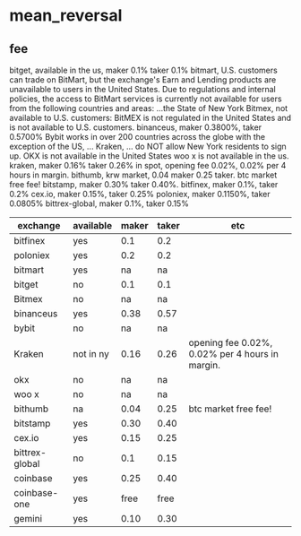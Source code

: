 # mean_reversal


## fee
bitget, available in the us, maker 0.1% taker 0.1%
bitmart, U.S. customers can trade on BitMart, but the exchange's Earn and Lending products are unavailable to users in the United States.
Due to regulations and internal policies, the access to BitMart services is currently not available for users from the following countries and areas: ...the State of New York
Bitmex, not available to U.S. customers: BitMEX is not regulated in the United States and is not available to U.S. customers.
binanceus, maker 0.3800%, taker 0.5700%
Bybit works in over 200 countries across the globe with the exception of the US, ...
Kraken, ... do NOT allow New York residents to sign up.
OKX is not available in the United States
woo x is not available in the us.
kraken, maker 0.16% taker 0.26% in spot, opening fee 0.02%, 0.02% per 4 hours in margin.
bithumb, krw market, 0.04 maker 0.25 taker. btc market free fee!
bitstamp, maker 0.30% taker 0.40%.
bitfinex, maker 0.1%, taker 0.2%
cex.io, maker 0.15%, taker 0.25%
poloniex, maker 0.1150%, taker 0.0805%
bittrex-global, maker 0.1%, taker 0.15%

| exchange      | available | maker       | taker       | etc         |
| ------------- | --------- | ----------- | ----------- | ----------- |
| bitfinex      | yes       | 0.1         | 0.2         |             |
| poloniex      | yes       | 0.2         | 0.2         |             |
| bitmart       | yes       | na          | na          |             |
| bitget        | no        | 0.1         | 0.1         |             |
| Bitmex        | no        | na          | na          |             |
| binanceus     | yes       | 0.38        | 0.57        |             |
| bybit         | no        | na          | na          |             |
| Kraken        | not in ny | 0.16        | 0.26        | opening fee 0.02%, 0.02% per 4 hours in margin. |
| okx           | no        | na          | na          |             |
| woo x         | no        | na          | na          |             |
| bithumb       | na        | 0.04        | 0.25        | btc market free fee! |
| bitstamp      | yes       | 0.30        | 0.40        |             |
| cex.io        | yes       | 0.15        | 0.25        |             |
| bittrex-global| no        | 0.1         | 0.15        |             |
| coinbase      | yes       | 0.25        | 0.40        |             |
| coinbase-one  | yes       | free        | free        |             |
| gemini        | yes       | 0.10        | 0.30        |             |



